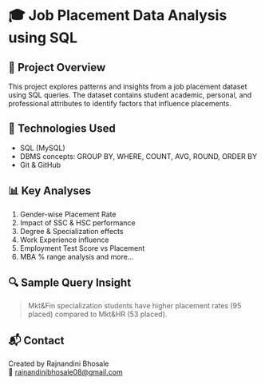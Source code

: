 # 🎓 Job Placement Data Analysis using SQL

## 📌 Project Overview
This project explores patterns and insights from a job placement dataset using SQL queries. The dataset contains student academic, personal, and professional attributes to identify factors that influence placements.

## 🧰 Technologies Used
- SQL (MySQL)
- DBMS concepts: GROUP BY, WHERE, COUNT, AVG, ROUND, ORDER BY
- Git & GitHub

## 📊 Key Analyses
1. Gender-wise Placement Rate
2. Impact of SSC & HSC performance
3. Degree & Specialization effects
4. Work Experience influence
5. Employment Test Score vs Placement
6. MBA % range analysis and more...

## 🔍 Sample Query Insight
> Mkt&Fin specialization students have higher placement rates (95 placed) compared to Mkt&HR (53 placed).

## 📬 Contact
Created by Rajnandini Bhosale  
📧 rajnandinibhosale08@gmail.com 

